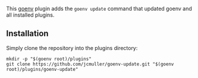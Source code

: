 This [goenv](http://github.com/syndbg/goenv) plugin adds the `goenv
update` command that updated goenv and all installed plugins.

## Installation

Simply clone the repository into the plugins directory:

    mkdir -p "$(goenv root)/plugins"
    git clone https://github.com/jcmuller/goenv-update.git "$(goenv root)/plugins/goenv-update"
